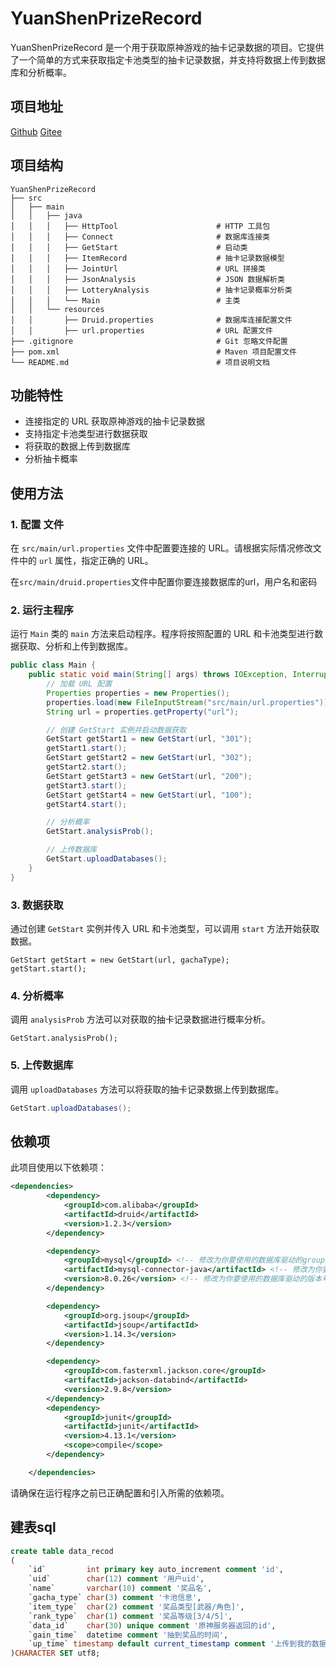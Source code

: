 # YuanShenPrizeRecord

YuanShenPrizeRecord 是一个用于获取原神游戏的抽卡记录数据的项目。它提供了一个简单的方式来获取指定卡池类型的抽卡记录数据，并支持将数据上传到数据库和分析概率。

## 项目地址

[Github](https://github.com/dengbicheng/YuanShenPrizeRecord)
[Gitee](https://gitee.com/deng-bicheng/YuanShenPrizeRecord)

## 项目结构

```
YuanShenPrizeRecord
├── src
│   ├── main
│   │   ├── java
│   │   │   ├── HttpTool                      # HTTP 工具包
│   │   │   ├── Connect                       # 数据库连接类
│   │   │   ├── GetStart                      # 启动类
│   │   │   ├── ItemRecord                    # 抽卡记录数据模型
│   │   │   ├── JointUrl                      # URL 拼接类
│   │   │   ├── JsonAnalysis                  # JSON 数据解析类
│   │   │   ├── LotteryAnalysis               # 抽卡记录概率分析类
│   │   │   └── Main                          # 主类
│   │   └── resources
│   │       ├── Druid.properties              # 数据库连接配置文件
│   │       ├── url.properties                # URL 配置文件         
├── .gitignore                                # Git 忽略文件配置
├── pom.xml                                   # Maven 项目配置文件
└── README.md                                 # 项目说明文档
```
## 功能特性

- 连接指定的 URL 获取原神游戏的抽卡记录数据
- 支持指定卡池类型进行数据获取
- 将获取的数据上传到数据库
- 分析抽卡概率

## 使用方法

### 1. 配置 文件

在 `src/main/url.properties` 文件中配置要连接的 URL。请根据实际情况修改文件中的 `url` 属性，指定正确的 URL。



在`src/main/druid.properties`文件中配置你要连接数据库的url，用户名和密码

### 2. 运行主程序

运行 `Main` 类的 `main` 方法来启动程序。程序将按照配置的 URL 和卡池类型进行数据获取、分析和上传到数据库。

```Java
public class Main {
    public static void main(String[] args) throws IOException, InterruptedException, SQLException {
        // 加载 URL 配置
        Properties properties = new Properties();
        properties.load(new FileInputStream("src/main/url.properties"));
        String url = properties.getProperty("url");

        // 创建 GetStart 实例并启动数据获取
        GetStart getStart1 = new GetStart(url, "301");
        getStart1.start();
        GetStart getStart2 = new GetStart(url, "302");
        getStart2.start();
        GetStart getStart3 = new GetStart(url, "200");
        getStart3.start();
        GetStart getStart4 = new GetStart(url, "100");
        getStart4.start();

        // 分析概率
        GetStart.analysisProb();

        // 上传数据库
        GetStart.uploadDatabases();
    }
}
```

### 3. 数据获取

通过创建 `GetStart` 实例并传入 URL 和卡池类型，可以调用 `start` 方法开始获取数据。

```
GetStart getStart = new GetStart(url, gachaType);
getStart.start();
```

### 4. 分析概率

调用 `analysisProb` 方法可以对获取的抽卡记录数据进行概率分析。

```
GetStart.analysisProb();
```

### 5. 上传数据库

调用 `uploadDatabases` 方法可以将获取的抽卡记录数据上传到数据库。

```java
GetStart.uploadDatabases();
```

## 依赖项

此项目使用以下依赖项：

```xml
<dependencies>
        <dependency>
            <groupId>com.alibaba</groupId>
            <artifactId>druid</artifactId>
            <version>1.2.3</version>
        </dependency>

        <dependency>
            <groupId>mysql</groupId> <!-- 修改为你要使用的数据库驱动的groupId -->
            <artifactId>mysql-connector-java</artifactId> <!-- 修改为你要使用的数据库驱动的artifactId -->
            <version>8.0.26</version> <!-- 修改为你要使用的数据库驱动的版本号 -->
        </dependency>

        <dependency>
            <groupId>org.jsoup</groupId>
            <artifactId>jsoup</artifactId>
            <version>1.14.3</version>
        </dependency>

        <dependency>
            <groupId>com.fasterxml.jackson.core</groupId>
            <artifactId>jackson-databind</artifactId>
            <version>2.9.8</version>
        </dependency>
        <dependency>
            <groupId>junit</groupId>
            <artifactId>junit</artifactId>
            <version>4.13.1</version>
            <scope>compile</scope>
        </dependency>

    </dependencies>
```

请确保在运行程序之前已正确配置和引入所需的依赖项。

## 建表sql
```sql
create table data_recod
(
    `id`         int primary key auto_increment comment 'id',
    `uid`        char(12) comment '用户uid',
    `name`       varchar(10) comment '奖品名',
    `gacha_type` char(3) comment '卡池信息',
    `item_type`  char(2) comment '奖品类型[武器/角色]',
    `rank_type`  char(1) comment '奖品等级[3/4/5]',
    `data_id`    char(30) unique comment '原神服务器返回的id',
    `gain_time`  datetime comment '抽到奖品的时间',
    `up_time` timestamp default current_timestamp comment '上传到我的数据库的时间'
)CHARACTER SET utf8;
```